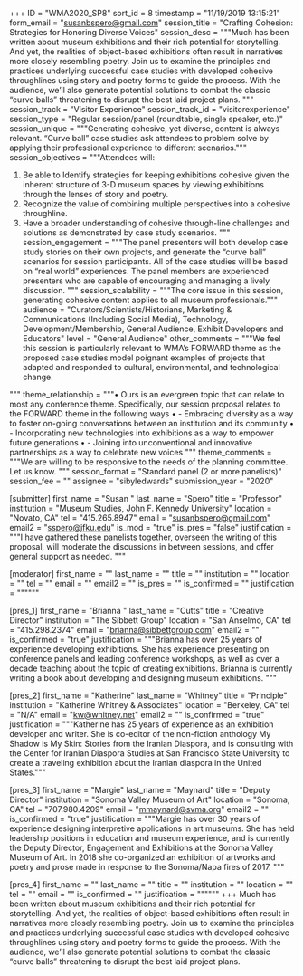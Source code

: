 +++
ID = "WMA2020_SP8"
sort_id = 8
timestamp = "11/19/2019 13:15:21"
form_email = "susanbspero@gmail.com"
session_title = "Crafting Cohesion: Strategies for Honoring Diverse Voices"
session_desc = """Much has been written about museum exhibitions and their rich potential for storytelling. And yet, the realities of object-based exhibitions often result in narratives more closely resembling poetry. Join us to examine the principles and practices underlying successful case studies with developed cohesive throughlines using story and poetry forms to guide the process. With the audience, we’ll also generate potential solutions to combat the classic “curve balls” threatening to disrupt the best laid project plans. """
session_track = "Visitor Experience"
session_track_id = "visitorexperience"
session_type = "Regular session/panel (roundtable, single speaker, etc.)"
session_unique = """Generating cohesive, yet diverse, content is always relevant.  “Curve ball” case studies ask attendees to problem solve by applying their professional experience to different scenarios."""
session_objectives = """Attendees will:
1) Be able to Identify strategies for keeping exhibitions cohesive given the inherent structure of 3-D museum spaces by viewing exhibitions through the lenses of story and poetry.
2) Recognize the value of combining multiple perspectives into a cohesive throughline.
3) Have a broader understanding of cohesive through-line challenges and solutions as demonstrated by case study scenarios.
"""
session_engagement = """The panel presenters will both develop case study stories on their own projects, and generate the “curve ball” scenarios for session participants.  All of the case studies will be based on “real world” experiences. The panel members are experienced presenters who are capable of encouraging and managing a lively discussion. """
session_scalability = """The core issue in this session, generating cohesive content applies to all museum professionals."""
audience = "Curators/Scientists/Historians, Marketing & Communications (Including Social Media), Technology, Development/Membership, General Audience, Exhibit Developers and Educators"
level = "General Audience"
other_comments = """We feel this session is particularly relevant to WMA’s FORWARD theme as the proposed case studies model poignant examples of projects that adapted and responded to cultural, environmental, and  technological change.

"""
theme_relationship = """•	Ours is an evergreen topic that can relate to most any conference theme. Specifically, our session proposal relates to the FORWARD theme in the following ways
•	- Embracing diversity as a way to foster on-going conversations between an institution and its community
•	- Incorporating new technologies into exhibitions as a way to empower future generations
•	- Joining into unconventional and innovative partnerships as a way to celebrate new voices
"""
theme_comments = """We are willing to be responsive to the needs of the planning committee. Let us know. """
session_format = "Standard panel (2 or more panelists)"
session_fee = ""
assignee = "sibyledwards"
submission_year = "2020"

[submitter]
first_name = "Susan "
last_name = "Spero"
title = "Professor"
institution = "Museum Studies, John F. Kennedy University"
location = "Novato, CA"
tel = "415.265.8947"
email = "susanbspero@gmail.com"
email2 = "sspero@jfku.edu"
is_mod = "true"
is_pres = "false"
justification = """I have gathered these panelists together, overseen the writing of this proposal, will moderate the discussions in between sessions, and offer general support as needed. """

[moderator]
first_name = ""
last_name = ""
title = ""
institution = ""
location = ""
tel = ""
email = ""
email2 = ""
is_pres = ""
is_confirmed = ""
justification = """"""

[pres_1]
first_name = "Brianna "
last_name = "Cutts"
title = "Creative Director"
institution = "The Sibbett Group"
location = "San Anselmo, CA"
tel = "415.298.2374"
email = "brianna@sibbettgroup.com"
email2 = ""
is_confirmed = "true"
justification = """Brianna has over 25 years of experience developing exhibitions. She has experience presenting on conference panels and leading conference workshops, as well as over a decade teaching about the topic of creating exhibitions. Brianna is currently writing a book about developing and designing museum exhibitions. """

[pres_2]
first_name = "Katherine"
last_name = "Whitney"
title = "Principle"
institution = "Katherine Whitney & Associates"
location = "Berkeley, CA"
tel = "N/A"
email = "kw@whitney.net"
email2 = ""
is_confirmed = "true"
justification = """Katherine has 25 years of experience as an exhibition developer and writer. She is co-editor of the non-fiction anthology My Shadow is My Skin: Stories from the Iranian Diaspora, and is consulting with the Center for Iranian Diaspora Studies at San Francisco State University to create a traveling exhibition about the Iranian diaspora in the United States."""

[pres_3]
first_name = "Margie"
last_name = "Maynard"
title = "Deputy Director"
institution = "Sonoma Valley Museum of Art"
location = "Sonoma, CA"
tel = "707.980.4209"
email = "mmaynard@svma.org"
email2 = ""
is_confirmed = "true"
justification = """Margie has over 30 years of experience designing interpretive applications in art museums. She has held leadership positions in education and museum experience, and is currently the Deputy Director, Engagement and Exhibitions at the Sonoma Valley Museum of Art. In 2018 she co-organized an exhibition of artworks and poetry and prose made in response to the Sonoma/Napa fires of 2017. """

[pres_4]
first_name = ""
last_name = ""
title = ""
institution = ""
location = ""
tel = ""
email = ""
is_confirmed = ""
justification = """"""
+++
Much has been written about museum exhibitions and their rich potential for storytelling. And yet, the realities of object-based exhibitions often result in narratives more closely resembling poetry. Join us to examine the principles and practices underlying successful case studies with developed cohesive throughlines using story and poetry forms to guide the process. With the audience, we’ll also generate potential solutions to combat the classic “curve balls” threatening to disrupt the best laid project plans. 